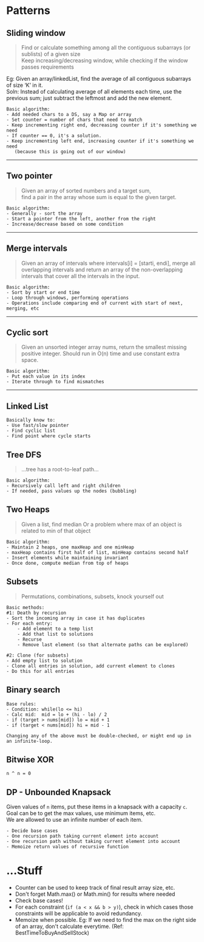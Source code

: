 # Patterns
## Sliding window
> Find or calculate something among all the contiguous subarrays (or sublists) of a given size  
Keep increasing/decreasing window, while checking if the window passes requirements

Eg: Given an array/linkedList, find the average of all contiguous subarrays of size ‘K’ in it.  
Soln: Instead of calculating average of all elements each time, use the previous sum; just subtract the leftmost and add the new element.  

```
Basic algorithm:
- Add needed chars to a DS, say a Map or array
- Set counter = number of chars that need to match
- Keep incrementing right end, decreasing counter if it's something we need
- If counter == 0, it's a solution.
- Keep incrementing left end, increasing counter if it's something we need
   (because this is going out of our window)
```

---

## Two pointer
> Given an array of sorted numbers and a target sum,  
> find a pair in the array whose sum is equal to the given target.

```
Basic algorithm:
- Generally - sort the array
- Start a pointer from the left, another from the right
- Increase/decrease based on some condition
```

---

## Merge intervals
> Given an array of intervals where intervals[i] = [starti, endi], 
> merge all overlapping intervals and return an array of the non-overlapping intervals 
> that cover all the intervals in the input.

```
Basic algorithm:
- Sort by start or end time
- Loop through windows, performing operations
- Operations include comparing end of current with start of next, merging, etc
```

---

## Cyclic sort
> Given an unsorted integer array nums, return the smallest missing positive integer.
> Should run in O(n) time and use constant extra space.

```
Basic algorithm:
- Put each value in its index
- Iterate through to find mismatches
```

---

## Linked List
```
Basically know to:
- Use fast/slow pointer
- Find cyclic list
- Find point where cycle starts
```

## Tree DFS
>...tree has a root-to-leaf path...

```
Basic algorithm:
- Recursively call left and right children
- If needed, pass values up the nodes (bubbling)
```

## Two Heaps
> Given a list, find median
> Or a problem where max of an object is related to min of that object
```
Basic algorithm:
- Maintain 2 heaps, one maxHeap and one minHeap
- maxHeap contains first half of list, minHeap contains second half
- Insert elements while maintaining invariant
- Once done, compute median from top of heaps
```

## Subsets
> Permutations, combinations, subsets, knock yourself out  
```
Basic methods:
#1: Death by recursion
- Sort the incoming array in case it has duplicates
- For each entry: 
    - Add element to a temp list 
    - Add that list to solutions 
    - Recurse
    - Remove last element (so that alternate paths can be explored)

#2: Clone (for subsets)
- Add empty list to solution
- Clone all entries in solution, add current element to clones
- Do this for all entries
```

## Binary search
```
Base rules:
- Condition: while(lo <= hi)
- Calc mid:  mid = lo + (hi - lo) / 2
- if (target > nums[mid]) lo = mid + 1
- if (target < nums[mid]) hi = mid - 1

Changing any of the above must be double-checked, or might end up in an infinite-loop.
```

## Bitwise XOR
`n ^ n = 0`

## DP - Unbounded Knapsack
Given values of `n` items, put these items in a knapsack with a capacity `c`.  
Goal can be to get the max values, use minimum items, etc.  
We are allowed to use an infinite number of each item.  
```
- Decide base cases
- One recursion path taking current element into account
- One recursion path without taking current element into account
- Memoize return values of recursive function 
```

# ...Stuff
- Counter can be used to keep track of final result array size, etc.
- Don't forget Math.max() or Math.min() for results where needed
- Check base cases! 
- For each constraint (`if (a < x && b > y)`), check in which cases those constraints will be applicable to avoid redundancy.  
- Memoize when possible. Eg: If we need to find the max on the right side of an array, don't calculate everytime. (Ref: BestTimeToBuyAndSellStock)